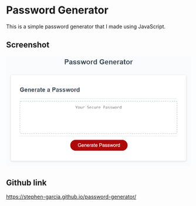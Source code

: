 # Password Generator

This is a simple password generator that I made using JavaScript.

## Screenshot

![Screenshot](Assets\Images\03-javascript-homework-demo.png)

## Github link
https://stephen-garcia.github.io/password-generator/